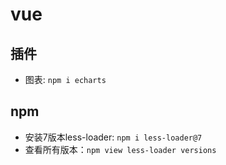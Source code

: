 # vue

## 插件
  - 图表: `npm i echarts`

## npm 
  - 安装7版本less-loader: `npm i less-loader@7`
  - 查看所有版本：`npm view less-loader versions`